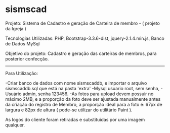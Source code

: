# sismscad

Projeto: Sistema de Cadastro e geração de Carteira de membro - ( projeto da Igreja )

Tecnologias Utilizadas: PHP, Bootstrap-3.3.6-dist, jquery-2.1.4.min.js, Banco de Dados MySql

Objetivo do projeto: Cadastro e geração das carteiras de membros, para posterior confecção.

----

Para Utilização:

-Criar banco de dados com nome sismscaddb, e importar o arquivo sismscaddb.sql que está na pasta 'extra'
-Mysql usuario root, sem senha, 
-Usuário admin, senha 123456.
-As fotos para upload devem possuir no máximo 2MB, e a proporção da foto deve ser ajustada manualmente antes da criação do registro de Membro, a proporção ideal para a foto é: 67px de largura e 82px de altura ( pode-se  utilizar do utilitário Paint ).

As logos do cliente foram retiradas e substituidas por uma imagem qualquer.
